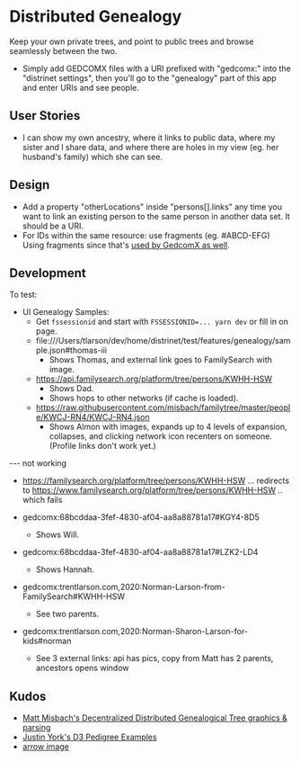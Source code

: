# Distributed Genealogy

Keep your own private trees, and point to public trees and browse seamlessly between the two.

- Simply add GEDCOMX files with a URI prefixed with "gedcomx:" into the "distrinet settings", then you'll go to the "genealogy" part of this app and enter URIs and see people.

## User Stories

- I can show my own ancestry, where it links to public data, where my sister and I share data, and where there are holes in my view (eg. her husband's family) which she can see.

## Design

- Add a property "otherLocations" inside "persons[].links" any time you want to link an existing person to the same person in another data set.  It should be a URI.
- For IDs within the same resource: use fragments (eg. #ABCD-EFG)
  Using fragments since that's [used by GedcomX as well](https://github.com/FamilySearch/gedcomx/blob/master/specifications/json-format-specification.md#fragment-ids).

## Development

To test:

- UI Genealogy Samples:
  - Get `fssessionid` and start with `FSSESSIONID=... yarn dev` or fill in on page.
  - file:///Users/tlarson/dev/home/distrinet/test/features/genealogy/sample.json#thomas-iii
    - Shows Thomas, and external link goes to FamilySearch with image.
  - https://api.familysearch.org/platform/tree/persons/KWHH-HSW
    - Shows Dad.
    - Shows hops to other networks (if cache is loaded).
  - https://raw.githubusercontent.com/misbach/familytree/master/people/KWCJ-RN4/KWCJ-RN4.json
    - Shows Almon with images, expands up to 4 levels of expansion, collapses, and clicking network icon recenters on someone. (Profile links don't work yet.)

--- not working
  - https://familysearch.org/platform/tree/persons/KWHH-HSW
    ... redirects to
    https://www.familysearch.org/platform/tree/persons/KWHH-HSW
    .. which fails



  - gedcomx:68bcddaa-3fef-4830-af04-aa8a88781a17#KGY4-8D5
    - Shows Will.
  - gedcomx:68bcddaa-3fef-4830-af04-aa8a88781a17#LZK2-LD4
    - Shows Hannah.
  - gedcomx:trentlarson.com,2020:Norman-Larson-from-FamilySearch#KWHH-HSW
    - See two parents.
  - gedcomx:trentlarson.com,2020:Norman-Sharon-Larson-for-kids#norman
    - See 3 external links: api has pics, copy from Matt has 2 parents, ancestors opens window

## Kudos

- [Matt Misbach's Decentralized Distributed Genealogical Tree graphics & parsing](https://github.com/DecentralizedGenealogy/webclient)
- [Justin York's D3 Pedigree Examples](https://github.com/justincy/d3-pedigree-examples)
- [arrow image](https://svgsilh.com/9e9e9e/image/29170.html)

